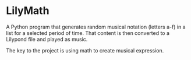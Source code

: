 # LilyMath
A Python program that generates random musical notation (letters a-f) in a list for a selected period of time. That content is then converted to a Lilypond file and played as music.

The key to the project is using math to create musical expression. 
